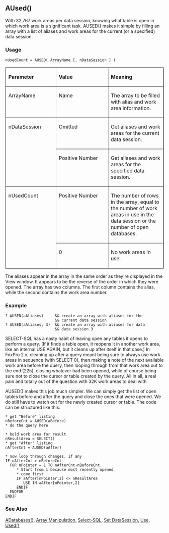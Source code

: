 ## AUsed()

With 32,767 work areas per data session, knowing what table is open in which work area is a significant task. AUSED() makes it simple by filling an array with a list of aliases and work areas for the current (or a specified) data session. 

### Usage

```foxpro
nUsedCount = AUSED( ArrayName [, nDataSession ] )
```
<table border cellspacing=0 cellpadding=0 width=100%>
<tr>
  <td width=32% valign=top>
  <p><b>Parameter</b></p>
  </td>
  <td width=23% valign=top>
  <p><b>Value</b></p>
  </td>
  <td width=45% valign=top>
  <p><b>Meaning</b></p>
  </td>
 </tr>
<tr>
  <td width=32% valign=top>
  <p>ArrayName</p>
  </td>
  <td width=23% valign=top>
  <p>Name</p>
  </td>
  <td width=45% valign=top>
  <p>The array to be filled with alias and work area information.</p>
  </td>
 </tr>
<tr>
  <td width=32% rowspan=2 valign=top>
  <p>nDataSession</p>
  </td>
  <td width=23% valign=top>
  <p>Omitted</p>
  </td>
  <td width=45% valign=top>
  <p>Get aliases and work areas for the current data session.</p>
  </td>
 </tr>
<tr>
  <td width=33% valign=top>
  <p>Positive Number</p>
  </td>
  <td width=67% valign=top>
  <p>Get aliases and work areas for the specified data session.</p>
  </td>
 </tr>
<tr>
  <td width=32% rowspan=2 valign=top>
  <p>nUsedCount</p>
  </td>
  <td width=23% valign=top>
  <p>Positive Number</p>
  </td>
  <td width=45% valign=top>
  <p>The number of rows in the array, equal to the number of work areas in use in the data session or the number of open databases.</p>
  </td>
 </tr>
<tr>
  <td width=33% valign=top>
  <p>0</p>
  </td>
  <td width=67% valign=top>
  <p>No work areas in use.</p>
  </td>
 </tr>
</table>

The aliases appear in the array in the same order as they're displayed in the View window. It appears to be the reverse of the order in which they were opened. The array has two columns. The first column contains the alias, while the second contains the work area number.

### Example

```foxpro
? AUSED(aAliases)     && create an array with aliases for the
                      && current data session
? AUSED(aAliases, 3)  && create an array with aliases for data
                      && data session 3
```

SELECT-SQL has a nasty habit of leaving open any tables it opens to perform a query. (If it finds a table open, it reopens it in another work area, like an internal USE AGAIN, but it cleans up after itself in that case.) In FoxPro 2.x, cleaning up after a query meant being sure to always use work areas in sequence (with SELECT 0), then making a note of the next available work area before the query, then looping through from that work area out to the end (225), closing whatever had been opened, while of course being sure not to close the cursor or table created by the query. All in all, a real pain and totally out of the question with 32K work areas to deal with.

AUSED() makes this job much simpler. We can simply get the list of open tables before and after the query and close the ones that were opened. We do still have to watch out for the newly created cursor or table. The code can be structured like this:

```foxpro
* get "Before" listing
nBeforeCnt = AUSED(aBefore)
* do the query here
 
* hold work area for result
nResultArea = SELECT()
* get "After" listing
nAfterCnt = AUSED(aAfter)
 
* now loop through changes, if any
IF nAfterCnt > nBeforeCnt
  FOR nPointer = 1 TO nAfterCnt-nBeforeCnt
     * Start from 1 because most recently opened
     * come first
     IF aAfter[nPointer,2] <> nResultArea
        USE IN aAfter[nPointer,2]
     ENDIF
  ENDFOR
ENDIF
```
### See Also

[ADatabases()](s4g666.md), [Array Manipulation](s4g282.md), [Select-SQL](s4g088.md), [Set DataSession](s4g392.md), [Use](s4g424.md), [Used()](s4g057.md)